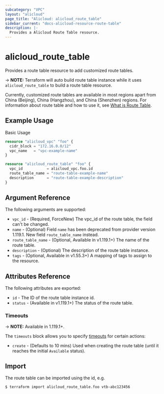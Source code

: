 ```yaml
---
subcategory: "VPC"
layout: "alicloud"
page_title: "Alicloud: alicloud_route_table"
sidebar_current: "docs-alicloud-resource-route-table"
description: |-
  Provides a Alicloud Route Table resource.
---
```


# alicloud\_route_table

Provides a route table resource to add customized route tables.

-> **NOTE:** Terraform will auto build route table instance while it uses `alicloud_route_table` to build a route table resource.

Currently, customized route tables are available in most regions apart from China (Beijing), China (Hangzhou), and China (Shenzhen) regions.
For information about route table and how to use it, see [What is Route Table](https://www.alibabacloud.com/help/doc-detail/87057.htm).

## Example Usage

Basic Usage

```terraform
resource "alicloud_vpc" "foo" {
  cidr_block = "172.16.0.0/12"
  vpc_name   = "vpc-example-name"
}

resource "alicloud_route_table" "foo" {
  vpc_id           = alicloud_vpc.foo.id
  route_table_name = "route-table-example-name"
  description      = "route-table-example-description"
}
```

## Argument Reference

The following arguments are supported:

* `vpc_id` - (Required, ForceNew) The vpc_id of the route table, the field can't be changed.
* `name` - (Optional) Field `name` has been deprecated from provider version 1.119.1. New field `route_table_name` instead.
* `route_table_name` - (Optional, Available in v1.119.1+) The name of the route table.
* `description` - (Optional) The description of the route table instance.
* `tags` - (Optional, Available in v1.55.3+) A mapping of tags to assign to the resource.

## Attributes Reference

The following attributes are exported:

* `id` - The ID of the route table instance id.
* `status` - (Available in v1.119.1+) The status of the route table.

### Timeouts

-> **NOTE:** Available in 1.119.1+.

The `timeouts` block allows you to specify [timeouts](https://www.terraform.io/docs/configuration-0-11/resources.html#timeouts) for certain actions:

* `create` - (Defaults to 10 mins) Used when creating the route table (until it reaches the initial `Available` status). 

## Import

The route table can be imported using the id, e.g.

```shell
$ terraform import alicloud_route_table.foo vtb-abc123456
```


